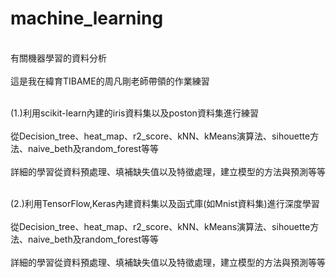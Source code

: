 # machine_learning 
<br>有關機器學習的資料分析</br>
<br>這是我在緯育TIBAME的周凡剛老師帶領的作業練習</br>

<br>(1.)利用scikit-learn內建的iris資料集以及poston資料集進行練習</br>
<br>從Decision_tree、heat_map、r2_score、kNN、kMeans演算法、sihouette方法、naive_beth及random_forest等等</br>
<br>詳細的學習從資料預處理、填補缺失值以及特徵處理，建立模型的方法與預測等等</br>


<br>(2.)利用TensorFlow,Keras內建資料集以及函式庫(如Mnist資料集)進行深度學習</br>
<br>從Decision_tree、heat_map、r2_score、kNN、kMeans演算法、sihouette方法、naive_beth及random_forest等等</br>
<br>詳細的學習從資料預處理、填補缺失值以及特徵處理，建立模型的方法與預測等等</br>

